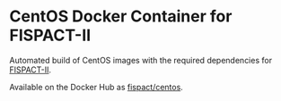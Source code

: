 # CentOS Docker Container for FISPACT-II

Automated build of CentOS images with the required dependencies for [FISPACT-II](http://fispact.ukaea.uk).

Available on the Docker Hub as [fispact/centos](https://hub.docker.com/r/fispact/centos/).